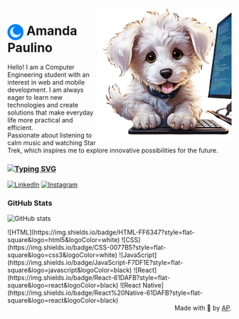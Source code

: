 <img align="right" alt="Cachorrinho" height="300" src="https://github.com/amendasas/amendasas/blob/main/cachorrinho-github.png">

<h1>
     <img align="center" alt="" width="36px" src="https://github.com/amendasas/amendasas/blob/main/lua.png"></a>
    <span>  Amanda Paulino</span>
</h1>



Hello! I am a Computer Engineering student with an interest in web and mobile development. I am always eager to learn new technologies and create solutions that make everyday life more practical and efficient.  
Passionate about listening to calm music and watching Star Trek, which inspires me to explore innovative possibilities for the future.

### [![Typing SVG](https://readme-typing-svg.demolab.com?font=Fira+Code&pause=1000&color=2685AE&width=435&lines=Connect+with+me)](https://git.io/typing-svg) 
[![LinkedIn](https://img.shields.io/badge/-LinkedIn-000?style=for-the-badge&logo=linkedin&logoColor=0096FF)](https://www.linkedin.com/in/amanda-paulino-469aa0316/) [![Instagram](https://img.shields.io/badge/-Instagram-000?style=for-the-badge&logo=instagram&logoColor=0096FF)](https://www.instagram.com/amendasas/)  


### GitHub Stats

![GitHub stats](https://github-readme-stats-git-masterrstaa-rickstaa.vercel.app/api?username=amendasas&hide_title=true&show_icons=true&include_all_commits=false&count_private=true&line_height=25&hide=issues&bg_color=000&title_color=0096FF&text_color=FFF&border_radius=3&border_color=1B4F72&icon_color=0096FF&theme=jolly)

<div>
![HTML](https://img.shields.io/badge/HTML-FF6347?style=flat-square&logo=html5&logoColor=white) 
![CSS](https://img.shields.io/badge/CSS-0077B5?style=flat-square&logo=css3&logoColor=white) 
![JavaScript](https://img.shields.io/badge/JavaScript-F7DF1E?style=flat-square&logo=javascript&logoColor=black)
![React](https://img.shields.io/badge/React-61DAFB?style=flat-square&logo=react&logoColor=black)
![React Native](https://img.shields.io/badge/React%20Native-61DAFB?style=flat-square&logo=react&logoColor=black)
</div>

<div align="right" align="right">Made with 💙 by <a href="https://github.com/amendasas">AP</a>.</div>
  
